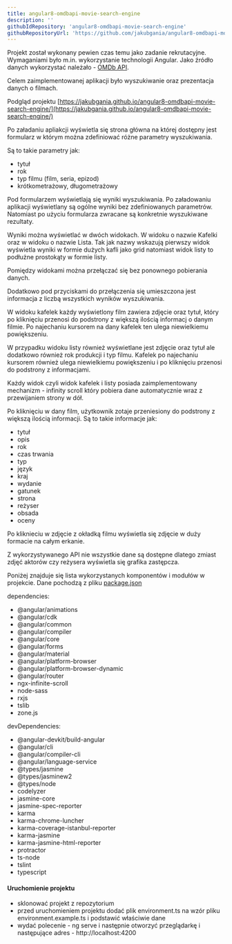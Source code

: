 ```yaml
---
title: angular8-omdbapi-movie-search-engine
description: ''
githubIdRepository: 'angular8-omdbapi-movie-search-engine'
githubRepositoryUrl: 'https://github.com/jakubgania/angular8-omdbapi-movie-search-engine'
---
```


Projekt został wykonany pewien czas temu jako zadanie rekrutacyjne. Wymaganiami było m.in. wykorzystanie
technologii Angular. Jako źródło danych wykorzystać należało - [OMDb API](http://www.omdbapi.com/).

Celem zaimplementowanej aplikacji było wyszukiwanie oraz prezentacja danych o filmach.

Podgląd projektu [https://jakubgania.github.io/angular8-omdbapi-movie-search-engine/](https://jakubgania.github.io/angular8-omdbapi-movie-search-engine/)

Po załadaniu apliakcji wyświetla się strona główna na której dostępny jest formularz w którym można
zdefiniować różne parametry wyszukiwania.

Są to takie parametry jak:

- tytuł
- rok
- typ filmu (film, seria, epizod)
- krótkometrażowy, długometrażowy

Pod formularzem wyświetlają się wyniki wyszukiwania. Po załadowaniu aplikacji wyświetlany są ogólne wyniki
bez zdefiniowanych parametrów. Natomiast po użyciu formularza zwracane są konkretnie wyszukiwane rezultaty.

Wyniki można wyświetlać w dwóch widokach. W widoku o nazwie Kafelki oraz w widoku o nazwie Lista.
Tak jak nazwy wskazują pierwszy widok wyświetla wyniki w formie dużych kafli jako grid natomiast
widok listy to podłużne prostokąty w formie listy.

Pomiędzy widokami można przełączać się bez ponownego pobierania danych.

Dodatkowo pod przyciskami do przełączenia się umieszczona jest informacja z liczbą wszystkich wyników
wyszukiwania.

W widoku kafelek każdy wyświetlony film zawiera zdjęcie oraz tytuł, który po kliknięciu przenosi do
podstrony z większą ilością informacj o danym filmie. Po najechaniu kursorem na dany kafelek ten ulega
niewielkiemu powiększeniu.

W przypadku widoku listy również wyświetlane jest zdjęcie oraz tytuł ale dodatkowo również rok produkcji
i typ filmu. Kafelek po najechaniu kursorem również ulega niewielkiemu powiększeniu i po kliknięciu
przenosi do podstrony z informacjami.

Każdy widok czyli widok kafelek i listy posiada zaimplementowany mechanizm - infinity scroll który
pobiera dane automatycznie wraz z przewijaniem strony w dół.

Po kliknięciu w dany film, użytkownik zotaje przeniesiony do podstrony z większą ilością informacji.
Są to takie informacje jak:

- tytuł
- opis
- rok
- czas trwania
- typ
- język
- kraj
- wydanie
- gatunek
- strona
- reżyser
- obsada
- oceny

Po kliknieciu w zdjęcie z okładką filmu wyświetla się zdjęcie w duży formacie na całym erkanie.

Z wykorzystywanego API nie wszystkie dane są dostępne dlatego zmiast zdjęć aktorów czy reżysera
wyświetla się grafika zastępcza.

Poniżej znajduje się lista wykorzystanych komponentów i modułów w projekcie.
Dane pochodzą z pliku [package.json](https://github.com/jakubgania/angular8-omdbapi-movie-search-engine/blob/master/package.json)

dependencies:

- @angular/animations
- @angular/cdk
- @angular/common
- @angular/compiler
- @angular/core
- @angular/forms
- @angular/material
- @angular/platform-browser
- @angular/platform-browser-dynamic
- @angular/router
- ngx-infinite-scroll
- node-sass
- rxjs
- tslib
- zone.js

devDependencies:

- @angular-devkit/build-angular
- @angular/cli
- @angular/compiler-cli
- @angular/language-service
- @types/jasmine
- @types/jasminew2
- @types/node
- codelyzer
- jasmine-core
- jasmine-spec-reporter
- karma
- karma-chrome-luncher
- karma-coverage-istanbul-reporter
- karma-jasmine
- karma-jasmine-html-reporter
- protractor
- ts-node
- tslint
- typescript

#### Uruchomienie projektu

- sklonować projekt z repozytorium
- przed uruchomieniem projektu dodać plik environment.ts na wzór pliku environment.example.ts i podstawić właściwie dane
- wydać polecenie - ng serve i następnie otworzyć przeglądarkę i następujące adres - http://localhost:4200